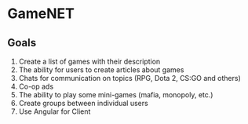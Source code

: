 # GameNET
## Goals
1) Create a list of games with their description
2) The ability for users to create articles about games 
3) Chats for communication on topics (RPG, Dota 2, CS:GO and others)
4) Co-op ads
5) The ability to play some mini-games (mafia, monopoly, etc.)
6) Create groups between individual users
7) Use Angular for Client
